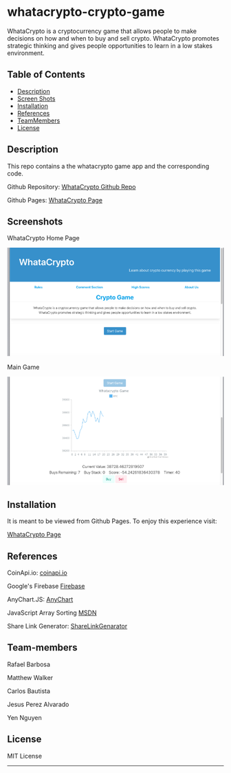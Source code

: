 # whatacrypto-crypto-game

WhataCrypto is a cryptocurrency game that allows people to make decisions on how and when to buy and sell crypto. WhataCrypto promotes strategic thinking and gives people opportunities to learn in a low stakes environment.

## Table of Contents

- [Description](#description)
- [Screen Shots](#screenshots)
- [Installation](#installation)
- [References](#references)
- [TeamMembers](#team-members)
- [License](#license)

## Description
This repo contains a the whatacrypto game app and the corresponding code.

Github Repository: [WhataCrypto Github Repo](https://github.com/rbarbosa51/whatacrypto-crypto-game)

Github Pages: [WhataCrypto Page](https://rbarbosa51.github.io/whatacrypto-crypto-game/)

## Screenshots
WhataCrypto Home Page

![WebApp](./glbAssets/scr1.png)

Main Game


![WebApp2](./glbAssets/scr2.png)


## Installation

It is meant to be viewed from Github Pages. To enjoy this experience visit:

[WhataCrypto Page](https://rbarbosa51.github.io/whatacrypto-crypto-game/)


## References

CoinApi.io: [coinapi.io](https://www.coinapi.io)

Google's Firebase [Firebase](https://firebase.google.com)

AnyChart.JS: [AnyChart](https://www.anychart.com)

JavaScript Array Sorting [MSDN](https://developer.mozilla.org/en-US/docs/Web/JavaScript/Reference/Global_Objects/Array/sort)

Share Link Generator: [ShareLinkGenarator](https://sharelinkgenerator.com)


## Team-members
Rafael Barbosa

Matthew Walker

Carlos Bautista

Jesus Perez Alvarado

Yen Nguyen


## License

MIT License

---- 
